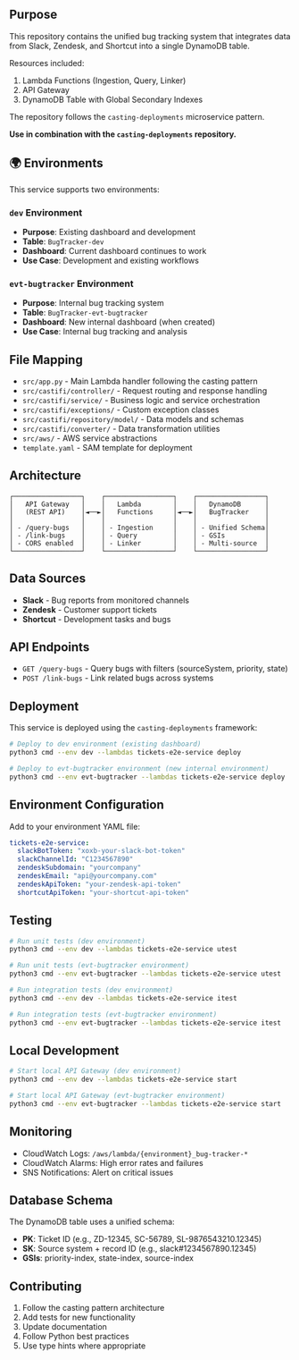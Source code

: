 ## Purpose
This repository contains the unified bug tracking system that integrates data from Slack, Zendesk, and Shortcut into a single DynamoDB table.

Resources included:
1. Lambda Functions (Ingestion, Query, Linker)
2. API Gateway
3. DynamoDB Table with Global Secondary Indexes

The repository follows the `casting-deployments` microservice pattern.

**Use in combination with the `casting-deployments` repository.**

## 🌍 Environments

This service supports two environments:

### **`dev` Environment**
- **Purpose**: Existing dashboard and development
- **Table**: `BugTracker-dev`
- **Dashboard**: Current dashboard continues to work
- **Use Case**: Development and existing workflows

### **`evt-bugtracker` Environment**
- **Purpose**: Internal bug tracking system
- **Table**: `BugTracker-evt-bugtracker`
- **Dashboard**: New internal dashboard (when created)
- **Use Case**: Internal bug tracking and analysis

## File Mapping

- `src/app.py` - Main Lambda handler following the casting pattern
- `src/castifi/controller/` - Request routing and response handling
- `src/castifi/service/` - Business logic and service orchestration
- `src/castifi/exceptions/` - Custom exception classes
- `src/castifi/repository/model/` - Data models and schemas
- `src/castifi/converter/` - Data transformation utilities
- `src/aws/` - AWS service abstractions
- `template.yaml` - SAM template for deployment

## Architecture

```
┌─────────────────┐    ┌─────────────────┐    ┌─────────────────┐
│   API Gateway   │    │   Lambda        │    │   DynamoDB      │
│   (REST API)    │◄──►│   Functions     │◄──►│   BugTracker    │
│                 │    │                 │    │                 │
│ - /query-bugs   │    │ - Ingestion     │    │ - Unified Schema│
│ - /link-bugs    │    │ - Query         │    │ - GSIs          │
│ - CORS enabled  │    │ - Linker        │    │ - Multi-source  │
└─────────────────┘    └─────────────────┘    └─────────────────┘
```

## Data Sources

- **Slack** - Bug reports from monitored channels
- **Zendesk** - Customer support tickets
- **Shortcut** - Development tasks and bugs

## API Endpoints

- `GET /query-bugs` - Query bugs with filters (sourceSystem, priority, state)
- `POST /link-bugs` - Link related bugs across systems

## Deployment

This service is deployed using the `casting-deployments` framework:

```bash
# Deploy to dev environment (existing dashboard)
python3 cmd --env dev --lambdas tickets-e2e-service deploy

# Deploy to evt-bugtracker environment (new internal environment)
python3 cmd --env evt-bugtracker --lambdas tickets-e2e-service deploy
```

## Environment Configuration

Add to your environment YAML file:

```yaml
tickets-e2e-service:
  slackBotToken: "xoxb-your-slack-bot-token"
  slackChannelId: "C1234567890"
  zendeskSubdomain: "yourcompany"
  zendeskEmail: "api@yourcompany.com"
  zendeskApiToken: "your-zendesk-api-token"
  shortcutApiToken: "your-shortcut-api-token"
```

## Testing

```bash
# Run unit tests (dev environment)
python3 cmd --env dev --lambdas tickets-e2e-service utest

# Run unit tests (evt-bugtracker environment)
python3 cmd --env evt-bugtracker --lambdas tickets-e2e-service utest

# Run integration tests (dev environment)
python3 cmd --env dev --lambdas tickets-e2e-service itest

# Run integration tests (evt-bugtracker environment)
python3 cmd --env evt-bugtracker --lambdas tickets-e2e-service itest
```

## Local Development

```bash
# Start local API Gateway (dev environment)
python3 cmd --env dev --lambdas tickets-e2e-service start

# Start local API Gateway (evt-bugtracker environment)
python3 cmd --env evt-bugtracker --lambdas tickets-e2e-service start
```

## Monitoring

- CloudWatch Logs: `/aws/lambda/{environment}_bug-tracker-*`
- CloudWatch Alarms: High error rates and failures
- SNS Notifications: Alert on critical issues

## Database Schema

The DynamoDB table uses a unified schema:

- **PK**: Ticket ID (e.g., ZD-12345, SC-56789, SL-9876543210.12345)
- **SK**: Source system + record ID (e.g., slack#1234567890.12345)
- **GSIs**: priority-index, state-index, source-index

## Contributing

1. Follow the casting pattern architecture
2. Add tests for new functionality
3. Update documentation
4. Follow Python best practices
5. Use type hints where appropriate